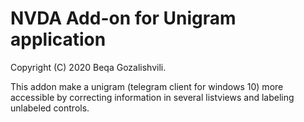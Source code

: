 # NVDA Add-on for Unigram application #

Copyright (C) 2020 Beqa Gozalishvili.

This addon make a unigram (telegram client for windows 10) more accessible by correcting information in several listviews and labeling unlabeled controls.
